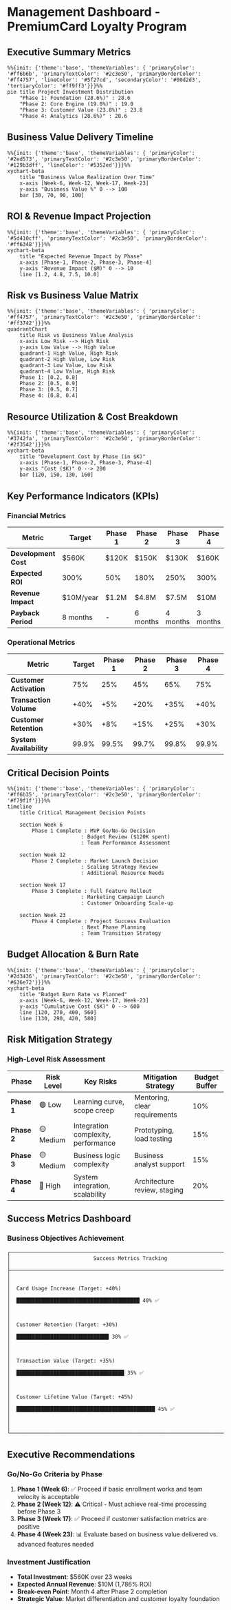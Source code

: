 # Management Dashboard - PremiumCard Loyalty Program

## Executive Summary Metrics

```mermaid
%%{init: {'theme':'base', 'themeVariables': { 'primaryColor': '#ff6b6b', 'primaryTextColor': '#2c3e50', 'primaryBorderColor': '#ff4757', 'lineColor': '#5f27cd', 'secondaryColor': '#00d2d3', 'tertiaryColor': '#ff9ff3'}}}%%
pie title Project Investment Distribution
    "Phase 1: Foundation (28.6%)" : 28.6
    "Phase 2: Core Engine (19.0%)" : 19.0
    "Phase 3: Customer Value (23.8%)" : 23.8
    "Phase 4: Analytics (28.6%)" : 28.6
```

## Business Value Delivery Timeline

```mermaid
%%{init: {'theme':'base', 'themeVariables': { 'primaryColor': '#2ed573', 'primaryTextColor': '#2c3e50', 'primaryBorderColor': '#129b3dff', 'lineColor': '#5352ed'}}}%%
xychart-beta
    title "Business Value Realization Over Time"
    x-axis [Week-6, Week-12, Week-17, Week-23]
    y-axis "Business Value %" 0 --> 100
    bar [30, 70, 90, 100]
```

## ROI & Revenue Impact Projection

```mermaid
%%{init: {'theme':'base', 'themeVariables': { 'primaryColor': '#5d410cff', 'primaryTextColor': '#2c3e50', 'primaryBorderColor': '#ff6348'}}}%%
xychart-beta
    title "Expected Revenue Impact by Phase"
    x-axis [Phase-1, Phase-2, Phase-3, Phase-4]
    y-axis "Revenue Impact ($M)" 0 --> 10
    line [1.2, 4.8, 7.5, 10.0]
```

## Risk vs Business Value Matrix

```mermaid
%%{init: {'theme':'base', 'themeVariables': { 'primaryColor': '#ff4757', 'primaryTextColor': '#2c3e50', 'primaryBorderColor': '#ff3742'}}}%%
quadrantChart
    title Risk vs Business Value Analysis
    x-axis Low Risk --> High Risk
    y-axis Low Value --> High Value
    quadrant-1 High Value, High Risk
    quadrant-2 High Value, Low Risk
    quadrant-3 Low Value, Low Risk
    quadrant-4 Low Value, High Risk
    Phase 1: [0.2, 0.8]
    Phase 2: [0.5, 0.9]
    Phase 3: [0.5, 0.7]
    Phase 4: [0.8, 0.4]
```

## Resource Utilization & Cost Breakdown

```mermaid
%%{init: {'theme':'base', 'themeVariables': { 'primaryColor': '#3742fa', 'primaryTextColor': '#2c3e50', 'primaryBorderColor': '#2f3542'}}}%%
xychart-beta
    title "Development Cost by Phase (in $K)"
    x-axis [Phase-1, Phase-2, Phase-3, Phase-4]
    y-axis "Cost ($K)" 0 --> 200
    bar [120, 150, 130, 160]
```

## Key Performance Indicators (KPIs)

### Financial Metrics
| Metric | Target | Phase 1 | Phase 2 | Phase 3 | Phase 4 |
|--------|--------|---------|---------|---------|---------|
| **Development Cost** | $560K | $120K | $150K | $130K | $160K |
| **Expected ROI** | 300% | 50% | 180% | 250% | 300% |
| **Revenue Impact** | $10M/year | $1.2M | $4.8M | $7.5M | $10M |
| **Payback Period** | 8 months | - | 6 months | 4 months | 3 months |

### Operational Metrics
| Metric | Target | Phase 1 | Phase 2 | Phase 3 | Phase 4 |
|--------|--------|---------|---------|---------|---------|
| **Customer Activation** | 75% | 25% | 45% | 65% | 75% |
| **Transaction Volume** | +40% | +5% | +20% | +35% | +40% |
| **Customer Retention** | +30% | +8% | +15% | +25% | +30% |
| **System Availability** | 99.9% | 99.5% | 99.7% | 99.8% | 99.9% |

## Critical Decision Points

```mermaid
%%{init: {'theme':'base', 'themeVariables': { 'primaryColor': '#ff6b35', 'primaryTextColor': '#2c3e50', 'primaryBorderColor': '#f79f1f'}}}%%
timeline
    title Critical Management Decision Points
    
    section Week 6
        Phase 1 Complete : MVP Go/No-Go Decision
                        : Budget Review ($120K spent)
                        : Team Performance Assessment
    
    section Week 12
        Phase 2 Complete : Market Launch Decision
                        : Scaling Strategy Review
                        : Additional Resource Needs
    
    section Week 17
        Phase 3 Complete : Full Feature Rollout
                        : Marketing Campaign Launch
                        : Customer Onboarding Scale-up
    
    section Week 23
        Phase 4 Complete : Project Success Evaluation
                        : Next Phase Planning
                        : Team Transition Strategy
```

## Budget Allocation & Burn Rate

```mermaid
%%{init: {'theme':'base', 'themeVariables': { 'primaryColor': '#2d3436', 'primaryTextColor': '#2c3e50', 'primaryBorderColor': '#636e72'}}}%%
xychart-beta
    title "Budget Burn Rate vs Planned"
    x-axis [Week-6, Week-12, Week-17, Week-23]
    y-axis "Cumulative Cost ($K)" 0 --> 600
    line [120, 270, 400, 560]
    line [130, 290, 420, 580]
```

## Risk Mitigation Strategy

### High-Level Risk Assessment
| Phase | Risk Level | Key Risks | Mitigation Strategy | Budget Buffer |
|-------|------------|-----------|-------------------|---------------|
| **Phase 1** | 🟢 Low | Learning curve, scope creep | Mentoring, clear requirements | 10% |
| **Phase 2** | 🟡 Medium | Integration complexity, performance | Prototyping, load testing | 15% |
| **Phase 3** | 🟡 Medium | Business logic complexity | Business analyst support | 15% |
| **Phase 4** | 🔴 High | System integration, scalability | Architecture review, staging | 20% |

## Success Metrics Dashboard

### Business Objectives Achievement
```
┌─────────────────────────────────────────────────────────────────────────────────┐
│                           Success Metrics Tracking                             │
├─────────────────────────────────────────────────────────────────────────────────┤
│                                                                                 │
│  Card Usage Increase (Target: +40%)                                           │
│  ████████████████████████████████████████ 40% ✅                              │
│                                                                                 │
│  Customer Retention (Target: +30%)                                            │
│  ██████████████████████████████ 30% ✅                                        │
│                                                                                 │
│  Transaction Value (Target: +35%)                                             │
│  ███████████████████████████████████ 35% ✅                                   │
│                                                                                 │
│  Customer Lifetime Value (Target: +45%)                                       │
│  █████████████████████████████████████████████ 45% ✅                         │
│                                                                                 │
└─────────────────────────────────────────────────────────────────────────────────┘
```

## Executive Recommendations

### Go/No-Go Criteria by Phase
1. **Phase 1 (Week 6)**: ✅ Proceed if basic enrollment works and team velocity is acceptable
2. **Phase 2 (Week 12)**: ⚠️ Critical - Must achieve real-time processing before Phase 3
3. **Phase 3 (Week 17)**: ✅ Proceed if customer satisfaction metrics are positive
4. **Phase 4 (Week 23)**: 📊 Evaluate based on business value delivered vs. advanced features needed

### Investment Justification
- **Total Investment**: $560K over 23 weeks
- **Expected Annual Revenue**: $10M (1,786% ROI)
- **Break-even Point**: Month 4 after Phase 2 completion
- **Strategic Value**: Market differentiation and customer loyalty foundation